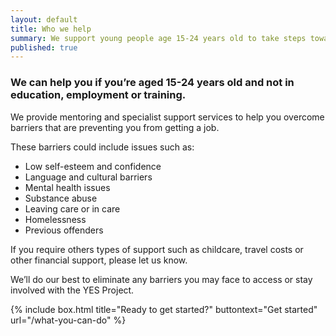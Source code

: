 ```yaml
---
layout: default
title: Who we help
summary: We support young people age 15-24 years old to take steps towards employment
published: true
---
```


### We can help you if you’re aged 15-24 years old and not in education, employment or training.

We provide mentoring and specialist support services to help you overcome barriers that are preventing you from getting a job. 

These barriers could include issues such as: 

* Low self-esteem and confidence
* Language and cultural barriers
* Mental health issues 
* Substance abuse
* Leaving care or in care
* Homelessness 
* Previous offenders

If you require others types of support such as childcare, travel costs or other financial support, please let us know. 

We’ll do our best to eliminate any barriers you may face to access or stay involved with the YES Project.

{% include box.html title="Ready to get started?" buttontext="Get started" url="/what-you-can-do" %}
